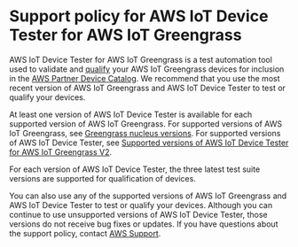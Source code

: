 # Support policy for AWS IoT Device Tester for AWS IoT Greengrass<a name="idt-support-policy"></a>

AWS IoT Device Tester for AWS IoT Greengrass is a test automation tool used to validate and [qualify](https://aws.amazon.com/partners/dqp/) your AWS IoT Greengrass devices for inclusion in the [AWS Partner Device Catalog](https://devices.amazonaws.com/)\. We recommend that you use the most recent version of AWS IoT Greengrass and AWS IoT Device Tester to test or qualify your devices\.

At least one version of AWS IoT Device Tester is available for each supported version of AWS IoT Greengrass\. For supported versions of AWS IoT Greengrass, see [Greengrass nucleus versions](greengrass-nucleus-component.md#greengrass-nucleus-component-versions)\. For supported versions of AWS IoT Device Tester, see [Supported versions of AWS IoT Device Tester for AWS IoT Greengrass V2](dev-test-versions.md)\.

For each version of AWS IoT Device Tester, the three latest test suite versions are supported for qualification of devices\.

You can also use any of the supported versions of AWS IoT Greengrass and AWS IoT Device Tester to test or qualify your devices\. Although you can continue to use unsupported versions of AWS IoT Device Tester, those versions do not receive bug fixes or updates\. If you have questions about the support policy, contact [AWS Support](https://aws.amazon.com/contact-us/)\.